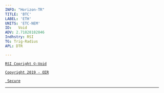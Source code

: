 ```yaml
---
INFO: "Horizon-TR"
TITLE: 'BTC'
LABEL: 'ETH'
UNITS: 'ETC-NEM'
ID:   Void
ADV: 2.71828182846
Indhstry: RSI
TG: Trig-Radius
APL: DTR

---
```


[` RSI Copright ©-Void `](https://www.johannes-bauer.com/compsci/ecc)

[` Copyright 2019 - OΣR `](https://github.com/HorizonTR/XTR/blob/master/Information.lc)

[` Secure`](https://www.mcafeesecure.com/verify?host=ozturna.info)

***

<!-- Note: This website is for bug reports, not general questions.
Do not post issues about non-bitcoin versions of Electrum. -->
